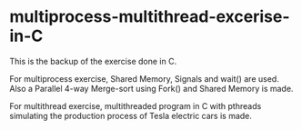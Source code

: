 # multiprocess-multithread-excerise-in-C

This is the backup of the exercise done in C.

For multiprocess exercise, Shared Memory, Signals and wait() are used. Also a Parallel 4-way Merge-sort using Fork() and Shared Memory is made.

For multithread exercise, multithreaded program in C with pthreads simulating the production process of Tesla electric cars is made.
